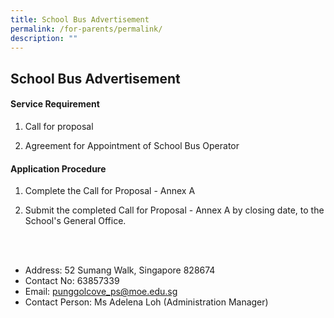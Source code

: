 ```yaml
---
title: School Bus Advertisement
permalink: /for-parents/permalink/
description: ""
---
```

<h2>School Bus Advertisement</h2>

<h4>Service Requirement</h4>

1. Call for proposal

2. Agreement for Appointment of School Bus Operator

<h4>Application Procedure</h4>

1.  Complete the Call for Proposal - Annex A

2.  Submit the completed Call for Proposal - Annex A by closing date, to the School's General Office.

<br><br>
* Address: 52 Sumang Walk, Singapore 828674
* Contact No: 63857339
* Email: punggolcove_ps@moe.edu.sg
* Contact Person: Ms Adelena Loh (Administration Manager)